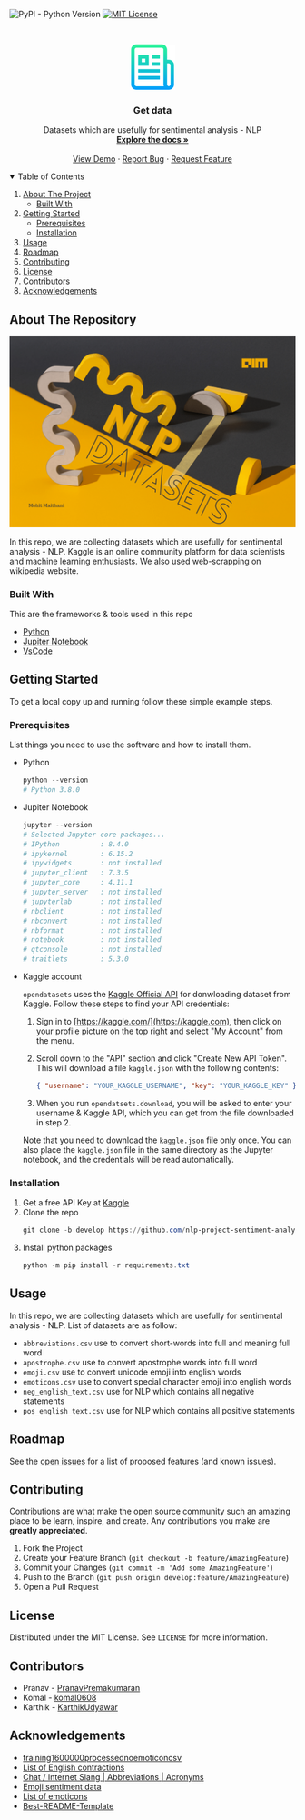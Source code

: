 ![PyPI - Python Version][python-version]
[![MIT License][license-shield]][license-url]

<!-- PROJECT LOGO -->
<br />
<p align="center">
  <a href="https://github.com/othneildrew/Best-README-Template">
    <img src="images/logo.png" alt="Logo" width="80" height="80">
  </a>

  <h3 align="center">Get data</h3>

  <p align="center">
    Datasets which are usefully for sentimental analysis - NLP
    <br />
    <a href="https://github.com/nlp-project-sentiment-analysis/Get-data/tree/develop"><strong>Explore the docs »</strong></a>
    <br />
    <br />
    <a href="https://github.com/nlp-project-sentiment-analysis/Get-data/blob/develop/Get-data.ipynb">View Demo</a>
    ·
    <a href="https://github.com/nlp-project-sentiment-analysis/Get-data/issues">Report Bug</a>
    ·
    <a href="https://github.com/nlp-project-sentiment-analysis/Get-data/pulls">Request Feature</a>
  </p>
</p>

<!-- TABLE OF CONTENTS -->
<details open="open">
  <summary>Table of Contents</summary>
  <ol>
    <li>
      <a href="#about-the-project">About The Project</a>
      <ul>
        <li><a href="#built-with">Built With</a></li>
      </ul>
    </li>
    <li>
      <a href="#getting-started">Getting Started</a>
      <ul>
        <li><a href="#prerequisites">Prerequisites</a></li>
        <li><a href="#installation">Installation</a></li>
      </ul>
    </li>
    <li><a href="#usage">Usage</a></li>
    <li><a href="#roadmap">Roadmap</a></li>
    <li><a href="#contributing">Contributing</a></li>
    <li><a href="#license">License</a></li>
    <li><a href="#contributors">Contributors</a></li>
    <li><a href="#acknowledgements">Acknowledgements</a></li>
  </ol>
</details>

<!-- ABOUT THE PROJECT -->

## About The Repository

![Product Name Screen Shot][product-screenshot]

In this repo, we are collecting datasets which are usefully for sentimental analysis - NLP. Kaggle is an online community platform for data scientists and machine learning enthusiasts. We also used web-scrapping on wikipedia website.

### Built With

This are the frameworks & tools used in this repo

- [Python](https://www.python.org/)
- [Jupiter Notebook](https://jupyter.org/)
- [VsCode](https://code.visualstudio.com/)

<!-- GETTING STARTED -->

## Getting Started

To get a local copy up and running follow these simple example steps.

### Prerequisites

List things you need to use the software and how to install them.

- Python

  ```powershell
  python --version
  # Python 3.8.0
  ```

- Jupiter Notebook

  ```powershell
  jupyter --version
  # Selected Jupyter core packages...
  # IPython          : 8.4.0
  # ipykernel        : 6.15.2
  # ipywidgets       : not installed
  # jupyter_client   : 7.3.5
  # jupyter_core     : 4.11.1
  # jupyter_server   : not installed
  # jupyterlab       : not installed
  # nbclient         : not installed
  # nbconvert        : not installed
  # nbformat         : not installed
  # notebook         : not installed
  # qtconsole        : not installed
  # traitlets        : 5.3.0
  ```

- Kaggle account

  `opendatasets` uses the [Kaggle Official API](https://github.com/Kaggle/kaggle-api) for donwloading dataset from Kaggle. Follow these steps to find your API credentials:

  1. Sign in to [https://kaggle.com/](https://kaggle.com), then click on your profile picture on the top right and select "My Account" from the menu.

  2. Scroll down to the "API" section and click "Create New API Token". This will download a file `kaggle.json` with the following contents:

     ```json
     { "username": "YOUR_KAGGLE_USERNAME", "key": "YOUR_KAGGLE_KEY" }
     ```

  3. When you run `opendatsets.download`, you will be asked to enter your username & Kaggle API, which you can get from the file downloaded in step 2.

  Note that you need to download the `kaggle.json` file only once. You can also place the `kaggle.json` file in the same directory as the Jupyter notebook, and the credentials will be read automatically.

### Installation

1. Get a free API Key at [Kaggle](https://www.kaggle.com/)
2. Clone the repo
   ```powershell
   git clone -b develop https://github.com/nlp-project-sentiment-analysis/Get-data.git
   ```
3. Install python packages
   ```powershell
   python -m pip install -r requirements.txt
   ```

<!-- USAGE EXAMPLES -->

## Usage

In this repo, we are collecting datasets which are usefully for sentimental analysis - NLP. List of datasets are as follow:

- `abbreviations.csv` use to convert short-words into full and meaning full word
- `apostrophe.csv` use to convert apostrophe words into full word
- `emoji.csv` use to convert unicode emoji into english words
- `emoticons.csv` use to convert special character emoji into english words
- `neg_english_text.csv` use for NLP which contains all negative statements
- `pos_english_text.csv` use for NLP which contains all positive statements

<!-- ROADMAP -->

## Roadmap

See the [open issues](https://github.com/nlp-project-sentiment-analysis/Get-data/issues) for a list of proposed features (and known issues).

<!-- CONTRIBUTING -->

## Contributing

Contributions are what make the open source community such an amazing place to be learn, inspire, and create. Any contributions you make are **greatly appreciated**.

1. Fork the Project
2. Create your Feature Branch (`git checkout -b feature/AmazingFeature`)
3. Commit your Changes (`git commit -m 'Add some AmazingFeature'`)
4. Push to the Branch (`git push origin develop:feature/AmazingFeature`)
5. Open a Pull Request

<!-- LICENSE -->

## License

Distributed under the MIT License. See `LICENSE` for more information.

<!-- Contributors -->

## Contributors

- Pranav - [PranavPremakumaran](https://github.com/PranavPremakumaran)
- Komal - [komal0608](https://github.com/komal0608)
- Karthik - [KarthikUdyawar](https://github.com/KarthikUdyawar)

<!-- ACKNOWLEDGEMENTS -->

## Acknowledgements

- [training1600000processednoemoticoncsv](https://www.kaggle.com/datasets/ferno2/training1600000processednoemoticoncsv)
- [List of English contractions](https://www.kaggle.com/datasets/ishivinal/contractions)
- [Chat / Internet Slang | Abbreviations | Acronyms](https://www.kaggle.com/datasets/gowrishankarp/chat-slang-abbreviations-acronyms)
- [Emoji sentiment data](https://www.kaggle.com/datasets/thomasseleck/emoji-sentiment-data)
- [List of emoticons](https://en.wikipedia.org/wiki/List_of_emoticons)
- [Best-README-Template](https://github.com/othneildrew/Best-README-Template)

<!-- MARKDOWN LINKS & IMAGES -->
<!-- https://www.markdownguide.org/basic-syntax/#reference-style-links -->

[contributors-shield]: https://img.shields.io/github/contributors/othneildrew/Best-README-Template.svg?style=for-the-badge
[contributors-url]: https://github.com/othneildrew/Best-README-Template/graphs/contributors
[forks-shield]: https://img.shields.io/github/forks/othneildrew/Best-README-Template.svg?style=for-the-badge
[forks-url]: https://github.com/othneildrew/Best-README-Template/network/members
[stars-shield]: https://img.shields.io/github/stars/othneildrew/Best-README-Template.svg?style=for-the-badge
[stars-url]: https://github.com/othneildrew/Best-README-Template/stargazers
[issues-shield]: https://img.shields.io/github/issues/othneildrew/Best-README-Template.svg?style=for-the-badge
[issues-url]: https://github.com/othneildrew/Best-README-Template/issues
[license-shield]: https://img.shields.io/github/license/othneildrew/Best-README-Template.svg?style=for-the-badge
[license-url]: https://github.com/nlp-project-sentiment-analysis/Get-data/blob/feature/download-datasets/LICENSE.txt
[linkedin-shield]: https://img.shields.io/badge/-LinkedIn-black.svg?style=for-the-badge&logo=linkedin&colorB=555
[linkedin-url]: https://linkedin.com/in/othneildrew
[product-screenshot]: images/bg.png
[python-version]: https://img.shields.io/pypi/pyversions/pandas?style=for-the-badge
